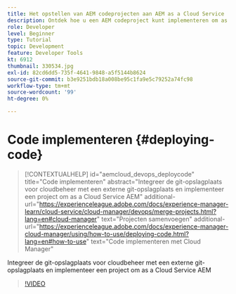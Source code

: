 ```yaml
---
title: Het opstellen van AEM codeprojecten aan AEM as a Cloud Service
description: Ontdek hoe u een AEM codeproject kunt implementeren om as a Cloud Service te AEM met Cloud Manager.
role: Developer
level: Beginner
type: Tutorial
topic: Development
feature: Developer Tools
kt: 6912
thumbnail: 330534.jpg
exl-id: 82cd6dd5-735f-4641-9848-a5f5144b8624
source-git-commit: b3e9251bdb18a008be95c1fa9e5c79252a74fc98
workflow-type: tm+mt
source-wordcount: '99'
ht-degree: 0%

---
```


# Code implementeren {#deploying-code}

>[!CONTEXTUALHELP]
>id="aemcloud_devops_deploycode"
>title="Code implementeren"
>abstract="Integreer de git-opslagplaats voor cloudbeheer met een externe git-opslagplaats en implementeer een project om as a Cloud Service AEM"
>additional-url="https://experienceleague.adobe.com/docs/experience-manager-learn/cloud-service/cloud-manager/devops/merge-projects.html?lang=en#cloud-manager" text="Projecten samenvoegen"
>additional-url="https://experienceleague.adobe.com/docs/experience-manager-cloud-manager/using/how-to-use/deploying-code.html?lang=en#how-to-use" text="Code implementeren met Cloud Manager"

Integreer de git-opslagplaats voor cloudbeheer met een externe git-opslagplaats en implementeer een project om as a Cloud Service AEM

>[!VIDEO](https://video.tv.adobe.com/v/330534?quality=12&learn=on)
